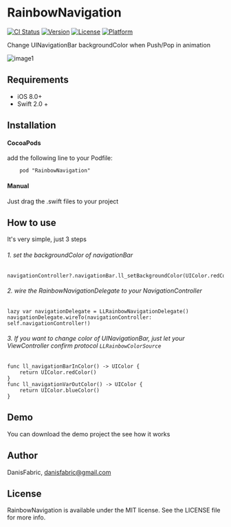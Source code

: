 # RainbowNavigation

[![CI Status](http://img.shields.io/travis/DanisFabric/RainbowNavigation.svg?style=flat)](https://travis-ci.org/DanisFabric/RainbowNavigation)
[![Version](https://img.shields.io/cocoapods/v/RainbowNavigation.svg?style=flat)](http://cocoapods.org/pods/RainbowNavigation)
[![License](https://img.shields.io/cocoapods/l/RainbowNavigation.svg?style=flat)](http://cocoapods.org/pods/RainbowNavigation)
[![Platform](https://img.shields.io/cocoapods/p/RainbowNavigation.svg?style=flat)](http://cocoapods.org/pods/RainbowNavigation)


Change UINavigationBar backgroundColor when Push/Pop in animation 

![image1](https://github.com/DanisFabric/RainbowNavigation/blob/master/images/demo1.gif)


## Requirements

* iOS 8.0+
* Swift 2.0 +


## Installation

#### CocoaPods

add the following line to your Podfile:

```
	pod "RainbowNavigation"
```

#### Manual

Just drag the .swift files to your project

## How to use

It's very simple, just 3 steps

###### 1. set the backgroundColor of navigationBar

```
navigationController?.navigationBar.ll_setBackgroundColor(UIColor.redColor()
```

###### 2. wire the RainbowNavigationDelegate to your NavigationController

```
lazy var navigationDelegate = LLRainbowNavigationDelegate()
navigationDelegate.wireTo(navigationController: self.navigationController!)
```

###### 3. If you want to change color of UINavigationBar, just let your ViewController confirm protocol `LLRainbowColorSource`

```
func ll_navigationBarInColor() -> UIColor {
	return UIColor.redColor()
}
func ll_navigationVarOutColor() -> UIColor {
	return UIColor.blueColor()
}
```


## Demo

You can download the demo project the see how it works

## Author

DanisFabric, danisfabric@gmail.com

## License

RainbowNavigation is available under the MIT license. See the LICENSE file for more info.
